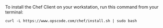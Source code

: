 To install the Chef Client on your workstation, run this command from your terminal:

```
curl -L https://www.opscode.com/chef/install.sh | sudo bash
```
